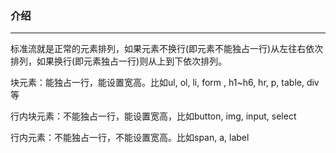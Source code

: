 ### 介绍
---
标准流就是正常的元素排列，如果元素不换行(即元素不能独占一行)从左往右依次排列，如果换行(即元素独占一行)则从上到下依次排列。

块元素：能独占一行，能设置宽高。比如ul, ol, li, form , h1~h6, hr, p, table, div等

行内块元素：不能独占一行，能设置宽高，比如button, img, input, select

行内元素：不能独占一行，不能设置宽高。比如span, a, label